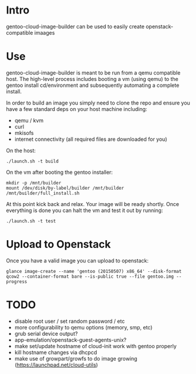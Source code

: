 # Intro
gentoo-cloud-image-builder can be used to easily create openstack-compatible imaages

# Use
gentoo-cloud-image-builder is meant to be run from a qemu compatible host.  The high-level process includes booting a vm (using qemu) to the gentoo install cd/environment and subsequently automating a complete install.

In order to build an image you simply need to clone the repo and ensure you have a few standard deps on your host machine including:

 * qemu / kvm
 * curl
 * mkisofs
 * internet connectivity (all required files are downloaded for you)

On the host:

```./launch.sh -t build```

On the vm after booting the gentoo installer:

```
mkdir -p /mnt/builder
mount /dev/disk/by-label/builder /mnt/builder
/mnt/builder/full_install.sh
```

At this point kick back and relax.  Your image will be ready shortly.  Once everything is done you can halt the vm and test it out by running:

```./launch.sh -t test```

# Upload to Openstack
Once you have a valid image you can upload to openstack:

```glance image-create --name 'gentoo (20150507) x86_64' --disk-format qcow2 --container-format bare --is-public true --file gentoo.img --progress```

# TODO
 * disable root user / set random password / etc
 * more configurability to qemu options (memory, smp, etc)
 * grub serial device output?
 * app-emulation/openstack-guest-agents-unix?
 * make set/update hostname of cloud-init work with gentoo properly
 * kill hostname changes via dhcpcd
 * make use of growpart/growfs to do image growing (https://launchpad.net/cloud-utils)
